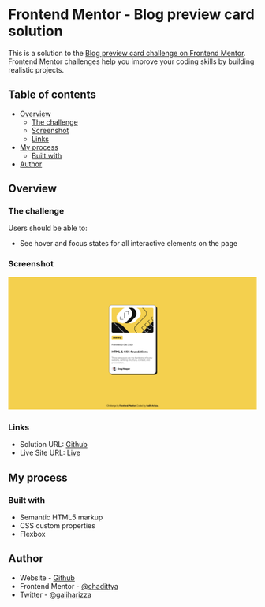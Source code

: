 # Frontend Mentor - Blog preview card solution

This is a solution to the [Blog preview card challenge on Frontend Mentor](https://www.frontendmentor.io/challenges/blog-preview-card-ckPaj01IcS). Frontend Mentor challenges help you improve your coding skills by building realistic projects.

## Table of contents

- [Overview](#overview)
  - [The challenge](#the-challenge)
  - [Screenshot](#screenshot)
  - [Links](#links)
- [My process](#my-process)
  - [Built with](#built-with)
- [Author](#author)

## Overview

### The challenge

Users should be able to:

- See hover and focus states for all interactive elements on the page

### Screenshot

![screenshot](screenshot.png)

### Links

- Solution URL: [Github](https://github.com/chadittya/blog-preview-card-fm)
- Live Site URL: [Live](https://chadittya.github.io/blog-preview-card-fm/)

## My process

### Built with

- Semantic HTML5 markup
- CSS custom properties
- Flexbox

## Author

- Website - [Github](https://github.com/chadittya)
- Frontend Mentor - [@chadittya](https://www.frontendmentor.io/profile/chadittya)
- Twitter - [@galiharizza](https://www.twitter.com/galiharizza)
